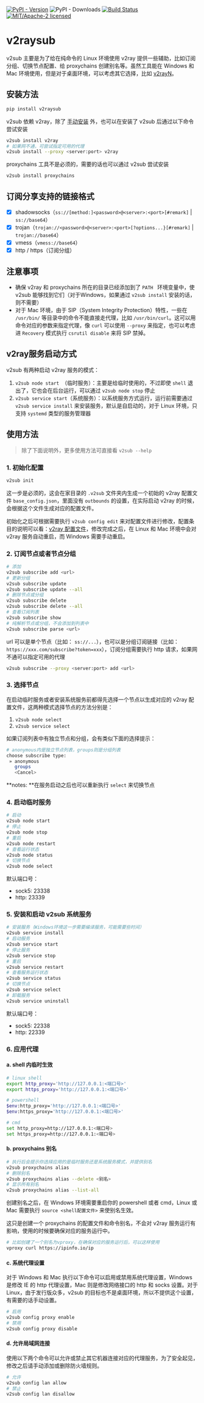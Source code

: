 [![PyPI - Version](https://img.shields.io/pypi/v/v2raysub)](https://pypi.org/project/v2raysub/) ![PyPI - Downloads](https://img.shields.io/pypi/dm/v2raysub) [![Build Status](https://github.com/12CrazyPaul21/v2raysub/actions/workflows/build-and-test-v2sub.yml/badge.svg)](https://github.com/12CrazyPaul21/v2raysub/actions) [![MIT/Apache-2 licensed](https://img.shields.io/crates/l/lopxy.svg)](./LICENSE)

# v2raysub

v2sub 主要是为了给在纯命令的 Linux 环境使用 v2ray 提供一些辅助，比如订阅分组、切换节点配置、给 proxychains 创建别名等。虽然工具能在 Windows 和 Mac 环境使用，但是对于桌面环境，可以考虑其它选择，比如 [v2rayN](https://github.com/2dust/v2rayN)。

## 安装方法

```bash
pip install v2raysub
```

v2sub 依赖 v2ray，除了 [手动安装](https://www.v2ray.com/chapter_00/install.html) 外，也可以在安装了 v2sub 后通过以下命令尝试安装

```bash
v2sub install v2ray
# 如果网不通，可尝试指定可用的代理
v2sub install --proxy <server:port> v2ray
```

proxychains 工具不是必须的，需要的话也可以通过 v2sub 尝试安装

```bash
v2sub install proxychains
```

## 订阅分享支持的链接格式

- [x] shadowsocks（`ss://[method:]<password>@<server>:<port>[#remark]` | `ss://base64`）
- [x] trojan（`trojan://<password>@<server>:<port>[?options...}[#remark]` | `trojan://base64`）
- [x] vmess（`vmess://base64`）
- [x] http / https（订阅分组）

## 注意事项

- 确保 v2ray 和 proxychains 所在的目录已经添加到了 `PATH ` 环境变量中，使 v2sub 能够找到它们（对于Windows，如果通过 `v2sub install` 安装的话，则不需要）
- 对于 Mac 环境，由于 SIP（System Integrity Protection）特性，一些在 `/usr/bin/` 等目录中的命令不能直接走代理，比如 `/usr/bin/curl`。这可以用命令对应的参数来指定代理，像 `curl` 可以使用 `--proxy` 来指定，也可以考虑进 `Recovery` 模式执行 `csrutil disable` 来将 SIP 禁掉。

## v2ray服务启动方式

v2sub 有两种启动 v2ray 服务的模式：

1.  `v2sub node start `（临时服务）：主要是给临时使用的，不过即使 `shell` 退出了，它也会在后台运行，可以通过 `v2sub node stop` 停止
2.  `v2sub service start`（系统服务）：以系统服务方式运行，运行前需要通过 `v2sub service install` 来安装服务，默认是自启动的，对于 Linux 环境，只支持 `systemd` 类型的服务管理器

## 使用方法

> 除了下面说明外，更多使用方法可直接看 `v2sub --help`

### 1. 初始化配置

```bash
v2sub init
```

这一步是必须的，这会在家目录的 `.v2sub` 文件夹内生成一个初始的 v2ray 配置文件 `base_config.json`，里面没有 `outbounds` 的设置，在实际启动 v2ray 的时候，会根据这个文件生成对应的配置文件。

初始化之后可根据需要执行 `v2sub config edit` 来对配置文件进行修改，配置条目的说明可以看：[v2ray 配置文件](https://www.v2ray.com/chapter_02/)，修改完成之后，在 Linux 和 Mac 环境中会对 v2ray 服务自动重启，而 Windows 需要手动重启。

### 2. 订阅节点或者节点分组

```bash
# 添加
v2sub subscribe add <url>
# 更新分组
v2sub subscribe update
v2sub subscribe update --all
# 删除节点或分组
v2sub subscribe delete
v2sub subscribe delete --all
# 查看订阅列表
v2sub subscribe show
# 纯解析节点或分组，不会添加到列表中
v2sub subscribe parse <url>
```

url 可以是单个节点（比如： `ss://...`），也可以是分组订阅链接（比如：`https://xxx.com/subscribe?token=xxx`），订阅分组需要执行 http 请求，如果网不通可以指定可用的代理

```bash
v2sub subscribe --proxy <server:port> add <url>
```

### 3. 选择节点

在启动临时服务或者安装系统服务前都得先选择一个节点以生成对应的 v2ray 配置文件，这两种模式选择节点的方法分别是：

1. `v2sub node select`
2. `v2sub service select`

如果订阅列表中有独立节点和分组，会有类似下面的选择提示：

```bash
# anonymous内是独立节点列表，groups则是分组列表
choose subscribe type:
 » anonymous
   groups
   <Cancel>
```

**notes: **在服务启动之后也可以重新执行 `select` 来切换节点

### 4. 启动临时服务

```bash
# 启动
v2sub node start
# 停止
v2sub node stop
# 重启
v2sub node restart
# 查看运行状态
v2sub node status
# 切换节点
v2sub node select
```

默认端口号：

- sock5: 23338
- http: 23339

### 5. 安装和启动 v2sub 系统服务

```bash
# 安装服务（Windows环境这一步需要编译服务，可能需要些时间）
v2sub service install
# 启动服务
v2sub service start
# 停止服务
v2sub service stop
# 重启
v2sub service restart
# 查看服务运行状态
v2sub service status
# 切换节点
v2sub service select
# 卸载服务
v2sub service uninstall
```

默认端口号：

- sock5: 22338
- http: 22339

### 6. 应用代理

#### a. shell 内临时生效

```bash
# linux shell
export http_proxy='http://127.0.0.1:<端口号>'
export https_proxy='http://127.0.0.1:<端口号>'

# powershell
$env:http_proxy='http://127.0.0.1:<端口号>'
$env:https_proxy='http://127.0.0.1:<端口号>'

# cmd
set http_proxy=http://127.0.0.1:<端口号>
set https_proxy=http://127.0.0.1:<端口号>
```

#### b. proxychains 别名

```bash
# 执行后会提示你选择应用的是临时服务还是系统服务模式，并提供别名
v2sub proxychains alias
# 删除别名
v2sub proxychains alias --delete <别名>
# 显示所有别名
v2sub proxychains alias --list-all
```

创建别名之后，在 Windows 环境需要重启你的 powershell 或者 cmd，Linux 或 Mac 需要执行 `source <shell配置文件>` 来使别名生效。

这只是创建一个 proxychains 的配置文件和命令别名，不会对 v2ray 服务运行有影响，使用的时候要确保对应的服务运行中。

```bash
# 比如创建了一个别名为vproxy，在确保对应的服务运行后，可以这样使用
vproxy curl https://ipinfo.io/ip
```

#### c. 系统代理设置

对于 Windows 和 Mac 执行以下命令可以启用或禁用系统代理设置，Windows 是修改 IE 的 http 代理设置，Mac 则是修改网络接口的 http 和 socks 设置。对于 Linux，由于发行版众多，v2sub 的目标也不是桌面环境，所以不提供这个设置，有需要的话手动设置。

```bash
# 启用
v2sub config proxy enable
# 禁用
v2sub config proxy disable
```

#### d. 允许局域网连接

使用以下两个命令可以允许或禁止其它机器连接对应的代理服务，为了安全起见，修改之后请手动添加或删除防火墙规则。

```bash
# 允许
v2sub config lan allow
# 禁止
v2sub config lan disallow
```





